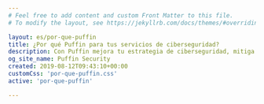 ```yaml
---
# Feel free to add content and custom Front Matter to this file.
# To modify the layout, see https://jekyllrb.com/docs/themes/#overriding-theme-defaults

layout: es/por-que-puffin
title: ¿Por qué Puffin para tus servicios de ciberseguridad?
description: Con Puffin mejora tu estrategia de ciberseguridad, mitiga riesgos, facilita el cumplimiento normativo y mejora la eficiencia operacional de tu organización
og_site_name: Puffin Security
created: 2019-08-12T09:43:10+00:00
customCss: 'por-que-puffin.css'
active: 'por-que-puffin'

---
```

